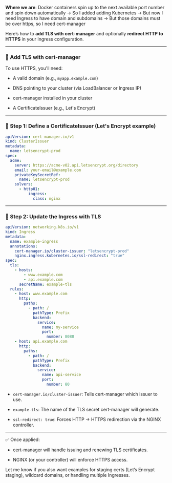 **Where we are**: Docker containers spin up to the next available port number and spin down automatically -> So I added adding Kubernetes -> But now I need Ingress to have domain and subdomains -> But those domains must be over https, so I need cert-manager

Here’s how to **add TLS with cert-manager** and optionally **redirect HTTP to HTTPS** in your Ingress configuration.

---

### 🔐 Add TLS with cert-manager

To use HTTPS, you'll need:

- A valid domain (e.g., `myapp.example.com`)
    
- DNS pointing to your cluster (via LoadBalancer or Ingress IP)
    
- cert-manager installed in your cluster
    
- A CertificateIssuer (e.g., Let's Encrypt)
    

---

### 🧾 Step 1: Define a CertificateIssuer (Let's Encrypt example)

```yaml
apiVersion: cert-manager.io/v1
kind: ClusterIssuer
metadata:
  name: letsencrypt-prod
spec:
  acme:
    server: https://acme-v02.api.letsencrypt.org/directory
    email: your-email@example.com
    privateKeySecretRef:
      name: letsencrypt-prod
    solvers:
      - http01:
          ingress:
            class: nginx
```

---

### 📄 Step 2: Update the Ingress with TLS

```yaml
apiVersion: networking.k8s.io/v1
kind: Ingress
metadata:
  name: example-ingress
  annotations:
    cert-manager.io/cluster-issuer: "letsencrypt-prod"
    nginx.ingress.kubernetes.io/ssl-redirect: "true"
spec:
  tls:
    - hosts:
        - www.example.com
        - api.example.com
      secretName: example-tls
  rules:
    - host: www.example.com
      http:
        paths:
          - path: /
            pathType: Prefix
            backend:
              service:
                name: my-service
                port:
                  number: 8080
    - host: api.example.com
      http:
        paths:
          - path: /
            pathType: Prefix
            backend:
              service:
                name: api-service
                port:
                  number: 80
```

- `cert-manager.io/cluster-issuer`: Tells cert-manager which issuer to use.
    
- `example-tls`: The name of the TLS secret cert-manager will generate.
    
- `ssl-redirect: true`: Forces HTTP → HTTPS redirection via the NGINX controller.
    

---

✅ Once applied:

- cert-manager will handle issuing and renewing TLS certificates.
    
- NGINX (or your controller) will enforce HTTPS access.
    

Let me know if you also want examples for staging certs (Let’s Encrypt staging), wildcard domains, or handling multiple Ingresses.